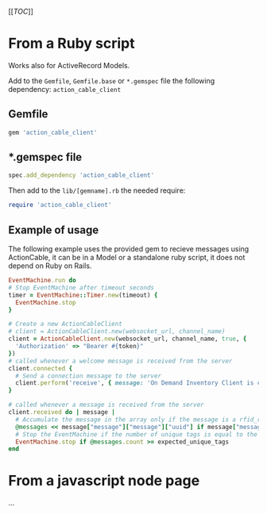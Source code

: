 [[_TOC_]]

# From a Ruby script

Works also for ActiveRecord Models.

Add to the `Gemfile`, `Gemfile.base` or `*.gemspec` file the following dependency: `action_cable_client`

## Gemfile

```ruby
gem 'action_cable_client'
```

## *.gemspec file

```ruby
spec.add_dependency 'action_cable_client'
```

Then add to the `lib/[gemname].rb` the needed require:

```ruby
require 'action_cable_client'
```

## Example of usage

The following example uses the provided gem to recieve messages using ActionCable, it can be in a Model or a standalone ruby script, it does not depend on Ruby on Rails.

```ruby
EventMachine.run do
# Stop EventMachine after timeout seconds
timer = EventMachine::Timer.new(timeout) { 
  EventMachine.stop 
}

# Create a new ActionCableClient
# client = ActionCableClient.new(websocket_url, channel_name)
client = ActionCableClient.new(websocket_url, channel_name, true, { 
  'Authorization' => "Bearer #{token}" 
})
# called whenever a welcome message is received from the server
client.connected { 
  # Send a connection message to the server
  client.perform('receive', { message: 'On Demand Inventory Client is connected', topic: "home", namespace: "subscriptions" }) 
}

# called whenever a message is received from the server
client.received do | message |
  # Accumulate the message in the array only if the message is a rfid_raw_tag_reading and the tag matches the regex and the rssi is greater than the threshold and the tag is not already present in the array and the number of unique tags is less than the expected number of unique tags and the interface is still in on_demand_inventory mode
  @messages << message["message"]["message"]["uuid"] if message["message"]["topic"] == "rfid_raw_tag_reading" && message["message"]["message"]["uuid"].match(regex) && message["message"]["message"]["rssi"].to_i > threshold.to_i && !@messages.include?(message["message"]["message"]["uuid"]) && @messages.count < expected_unique_tags && Interface.find_by(address: address).on_demand_inventory
  # Stop the EventMachine if the number of unique tags is equal to the expected number of unique tags
  EventMachine.stop if @messages.count >= expected_unique_tags
end
```

# From a javascript node page

...